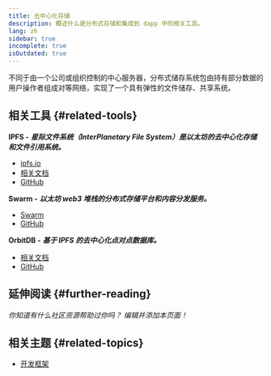 ```yaml
---
title: 去中心化存储
description: 概述什么是分布式存储和集成到 dapp 中的相关工具。
lang: zh
sidebar: true
incomplete: true
isOutdated: true
---
```


不同于由一个公司或组织控制的中心服务器，分布式储存系统包由持有部分数据的用户操作者组成对等网络，实现了一个具有弹性的文件储存、共享系统。

## 相关工具 {#related-tools}

**IPFS -** **_星际文件系统（InterPlanetary File System）是以太坊的去中心化存储和文件引用系统。_**

- [ipfs.io](https://ipfs.io/)
- [相关文档](https://docs.ipfs.io/)
- [GitHub](https://github.com/ipfs/ipfs)

**Swarm -** **_以太坊 web3 堆栈的分布式存储平台和内容分发服务。_**

- [Swarm](https://ethersphere.github.io/swarm-home/)
- [GitHub](https://github.com/ethersphere/swarm)

**OrbitDB -** **_基于 IPFS 的去中心化点对点数据库。_**

- [相关文档](https://github.com/orbitdb/field-manual)
- [GitHub](https://github.com/orbitdb/orbit-db)

## 延伸阅读 {#further-reading}

_你知道有什么社区资源帮助过你吗？ 编辑并添加本页面！_

## 相关主题 {#related-topics}

- [开发框架](/developers/docs/frameworks/)
